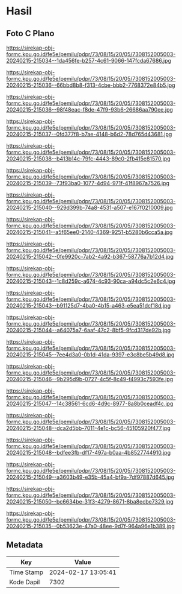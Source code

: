 # Hasil

## Foto C Plano

https://sirekap-obj-formc.kpu.go.id/fe5e/pemilu/pdpr/73/08/15/20/05/7308152005003-20240215-215034--1da456fe-b257-4c61-9066-147fcda67686.jpg

https://sirekap-obj-formc.kpu.go.id/fe5e/pemilu/pdpr/73/08/15/20/05/7308152005003-20240215-215036--66bbd8b8-f313-4cbe-bbb2-7768372e84b5.jpg

https://sirekap-obj-formc.kpu.go.id/fe5e/pemilu/pdpr/73/08/15/20/05/7308152005003-20240215-215036--98f48eac-f8de-47f9-93b6-26686aa790ee.jpg

https://sirekap-obj-formc.kpu.go.id/fe5e/pemilu/pdpr/73/08/15/20/05/7308152005003-20240215-215037--0fd377f8-b7ae-4148-b6d2-78d765d43681.jpg

https://sirekap-obj-formc.kpu.go.id/fe5e/pemilu/pdpr/73/08/15/20/05/7308152005003-20240215-215038--b413b14c-79fc-4443-89c0-2fb415e81570.jpg

https://sirekap-obj-formc.kpu.go.id/fe5e/pemilu/pdpr/73/08/15/20/05/7308152005003-20240215-215039--73f93ba0-1077-4d94-971f-41f8967a7526.jpg

https://sirekap-obj-formc.kpu.go.id/fe5e/pemilu/pdpr/73/08/15/20/05/7308152005003-20240215-215040--929d399b-74a8-4531-a507-e167f0210009.jpg

https://sirekap-obj-formc.kpu.go.id/fe5e/pemilu/pdpr/73/08/15/20/05/7308152005003-20240215-215041--a5f65ee0-2140-4369-9251-b5280b6cca5a.jpg

https://sirekap-obj-formc.kpu.go.id/fe5e/pemilu/pdpr/73/08/15/20/05/7308152005003-20240215-215042--0fe9920c-7ab2-4a92-b367-58776a7b12d4.jpg

https://sirekap-obj-formc.kpu.go.id/fe5e/pemilu/pdpr/73/08/15/20/05/7308152005003-20240215-215043--1c8d259c-a674-4c93-90ca-a94dc5c2e6c4.jpg

https://sirekap-obj-formc.kpu.go.id/fe5e/pemilu/pdpr/73/08/15/20/05/7308152005003-20240215-215043--b91125d7-4ba0-4b15-a463-e5ea51dcf18d.jpg

https://sirekap-obj-formc.kpu.go.id/fe5e/pemilu/pdpr/73/08/15/20/05/7308152005003-20240215-215044--a64075a7-6aaf-47c2-8bf5-9fcd317de92b.jpg

https://sirekap-obj-formc.kpu.go.id/fe5e/pemilu/pdpr/73/08/15/20/05/7308152005003-20240215-215045--7ee4d3a0-0b1d-41da-9397-e3c8be5b49d8.jpg

https://sirekap-obj-formc.kpu.go.id/fe5e/pemilu/pdpr/73/08/15/20/05/7308152005003-20240215-215046--9b295d9b-0727-4c5f-8c49-f4993c7593fe.jpg

https://sirekap-obj-formc.kpu.go.id/fe5e/pemilu/pdpr/73/08/15/20/05/7308152005003-20240215-215047--14c38561-6cd6-4d9c-8977-8a8b0ceadf4c.jpg

https://sirekap-obj-formc.kpu.go.id/fe5e/pemilu/pdpr/73/08/15/20/05/7308152005003-20240215-215048--dca2d5bb-7011-4e1c-bc56-45105920f477.jpg

https://sirekap-obj-formc.kpu.go.id/fe5e/pemilu/pdpr/73/08/15/20/05/7308152005003-20240215-215048--bdfee3fb-df17-497a-b0aa-4b8527744910.jpg

https://sirekap-obj-formc.kpu.go.id/fe5e/pemilu/pdpr/73/08/15/20/05/7308152005003-20240215-215049--a3603b49-e35b-45a4-bf9a-7df97887d645.jpg

https://sirekap-obj-formc.kpu.go.id/fe5e/pemilu/pdpr/73/08/15/20/05/7308152005003-20240215-215050--bc6634be-31f3-4279-8671-8ba8ecbe7329.jpg

https://sirekap-obj-formc.kpu.go.id/fe5e/pemilu/pdpr/73/08/15/20/05/7308152005003-20240215-215035--0b53623e-47a0-48ee-9d7f-964a96e1b389.jpg


## Metadata

| Key        | Value               |
| ---------- | ------------------- |
| Time Stamp | 2024-02-17 13:05:41 |
| Kode Dapil | 7302                |



